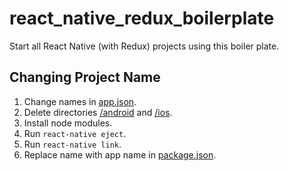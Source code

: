 # react_native_redux_boilerplate

Start all React Native (with Redux) projects using this boiler plate.

## Changing Project Name
1. Change names in [app.json](./app.json).
2. Delete directories [/android](./android) and [/ios](./ios).
3. Install node modules.
4. Run `react-native eject`.
5. Run `react-native link`.
6. Replace name with app name in [package.json](package.json).
